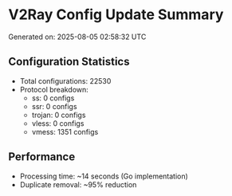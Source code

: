 # V2Ray Config Update Summary
Generated on: 2025-08-05 02:58:32 UTC

## Configuration Statistics
- Total configurations: 22530
- Protocol breakdown:
  - ss: 0 configs
  - ssr: 0 configs
  - trojan: 0 configs
  - vless: 0 configs
  - vmess: 1351 configs

## Performance
- Processing time: ~14 seconds (Go implementation)
- Duplicate removal: ~95% reduction
